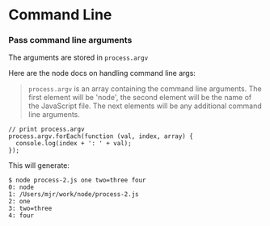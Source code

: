 # Command Line

### Pass command line arguments

The arguments are stored in `process.argv`

Here are the node docs on handling command line args:

> `process.argv` is an array containing the command line arguments. The first element will be 'node', the second element will be the name of the JavaScript file. The next elements will be any additional command line arguments.

```
// print process.argv
process.argv.forEach(function (val, index, array) {
  console.log(index + ': ' + val);
});
```

This will generate:

```
$ node process-2.js one two=three four
0: node
1: /Users/mjr/work/node/process-2.js
2: one
3: two=three
4: four
```
